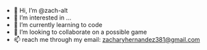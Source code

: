 - 👋 Hi, I’m @zach-alt
- 👀 I’m interested in ...
- 🌱 I’m currently learning to code
- 💞️ I’m looking to collaborate on a possible game
- 📫 reach me through my email: zacharyhernandez381@gmail.com
<!---
zach-alt/zach-alt is a ✨ special ✨ repository because its `README.md` (this file) appears on your GitHub profile.
You can click the Preview link to take a look at your changes.
--->
